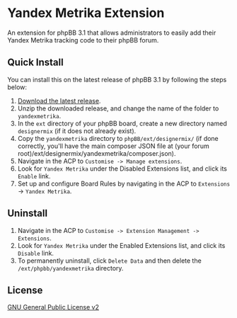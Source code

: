 # Yandex Metrika Extension

An extension for phpBB 3.1 that allows administrators to easily add their Yandex Metrika tracking code to their phpBB forum.

## Quick Install
You can install this on the latest release of phpBB 3.1 by following the steps below:

1. [Download the latest release](https://dmyt.ru/forum/viewtopic.php?f=35&t=518).
2. Unzip the downloaded release, and change the name of the folder to `yandexmetrika`.
3. In the `ext` directory of your phpBB board, create a new directory named `designermix` (if it does not already exist).
4. Copy the `yandexmetrika` directory to `phpBB/ext/designermix/` (if done correctly, you'll have the main composer JSON file at (your forum root)/ext/designermix/yandexmetrika/composer.json).
5. Navigate in the ACP to `Customise -> Manage extensions`.
6. Look for `Yandex Metrika` under the Disabled Extensions list, and click its `Enable` link.
7. Set up and configure Board Rules by navigating in the ACP to `Extensions` -> `Yandex Metrika`.

## Uninstall

1. Navigate in the ACP to `Customise -> Extension Management -> Extensions`.
2. Look for `Yandex Metrika` under the Enabled Extensions list, and click its `Disable` link.
3. To permanently uninstall, click `Delete Data` and then delete the `/ext/phpbb/yandexmetrika` directory.

## License
[GNU General Public License v2](http://opensource.org/licenses/GPL-2.0)
